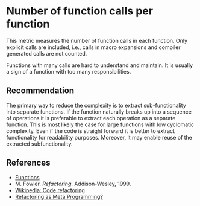 # Number of function calls per function
This metric measures the number of function calls in each function. Only explicit calls are included, i.e., calls in macro expansions and compiler generated calls are not counted.

Functions with many calls are hard to understand and maintain. It is usually a sign of a function with too many responsibilities.


## Recommendation
The primary way to reduce the complexity is to extract sub-functionality into separate functions. If the function naturally breaks up into a sequence of operations it is preferable to extract each operation as a separate function. This is most likely the case for large functions with low cyclomatic complexity. Even if the code is straight forward it is better to extract functionality for readability purposes. Moreover, it may enable reuse of the extracted subfunctionality.


## References
* [Functions](http://www.cplusplus.com/doc/tutorial/functions/)
* M. Fowler. *Refactoring*. Addison-Wesley, 1999.
* [Wikipedia: Code refactoring](https://en.wikipedia.org/wiki/Code_refactoring)
* [Refactoring as Meta Programming?](http://www.jot.fm/issues/issue_2005_01/column1/)

